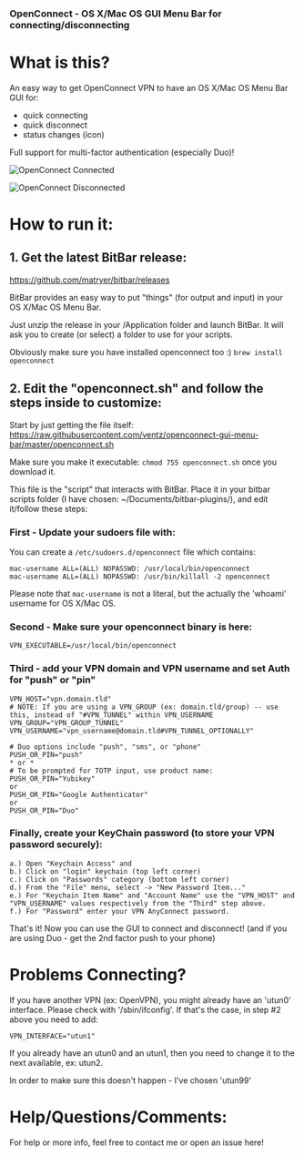 ### OpenConnect - OS X/Mac OS GUI Menu Bar for connecting/disconnecting

# What is this?

An easy way to get OpenConnect VPN to have an OS X/Mac OS Menu Bar GUI for:
* quick connecting
* quick disconnect
* status changes (icon)

Full support for multi-factor authentication (especially Duo)!

![OpenConnect Connected](https://github.com/ventz/openconnect-gui-menu-bar/blob/master/images/vpn-connected.png)

![OpenConnect Disconnected](https://github.com/ventz/openconnect-gui-menu-bar/blob/master/images/vpn-disconnected.png)

# How to run it:

## 1. Get the latest BitBar release:
https://github.com/matryer/bitbar/releases

BitBar provides an easy way to put "things" (for output and input) in your OS X/Mac OS Menu Bar.

Just unzip the release in your /Application folder and launch BitBar.
It will ask you to create (or select) a folder to use for your scripts.

Obviously make sure you have installed openconnect too :)
`brew install openconnect`

## 2. Edit the "openconnect.sh" and follow the steps inside to customize:

Start by just getting the file itself:
https://raw.githubusercontent.com/ventz/openconnect-gui-menu-bar/master/openconnect.sh

Make sure you make it executable: `chmod 755 openconnect.sh` once you download it.

This file is the "script" that interacts with BitBar. Place
it in your bitbar scripts folder (I have chosen:
~/Documents/bitbar-plugins/), and edit it/follow these steps:

### First - Update your sudoers file with:

You can create a `/etc/sudoers.d/openconnect` file which contains:
```
mac-username ALL=(ALL) NOPASSWD: /usr/local/bin/openconnect
mac-username ALL=(ALL) NOPASSWD: /usr/bin/killall -2 openconnect
```

Please note that `mac-username` is not a literal, but the actually the 'whoami' username for OS X/Mac OS.

### Second - Make sure your openconnect binary is here:
```
VPN_EXECUTABLE=/usr/local/bin/openconnect
```

### Third - add your VPN domain and VPN username and set Auth for "push" or "pin"
```
VPN_HOST="vpn.domain.tld"
# NOTE: If you are using a VPN_GROUP (ex: domain.tld/group) -- use this, instead of "#VPN_TUNNEL" within VPN_USERNAME
VPN_GROUP="VPN_GROUP_TUNNEL"
VPN_USERNAME="vpn_username@domain.tld#VPN_TUNNEL_OPTIONALLY"

# Duo options include "push", "sms", or "phone"
PUSH_OR_PIN="push"
* or * 
# To be prompted for TOTP input, use product name:
PUSH_OR_PIN="Yubikey"
or
PUSH_OR_PIN="Google Authenticator"
or
PUSH_OR_PIN="Duo"

```

### Finally, create your KeyChain password (to store your VPN password securely):
```
a.) Open "Keychain Access" and
b.) Click on "login" keychain (top left corner)
c.) Click on "Passwords" category (bottom left corner)
d.) From the "File" menu, select -> "New Password Item..."
e.) For "Keychain Item Name" and "Account Name" use the "VPN_HOST" and "VPN_USERNAME" values respectively from the "Third" step above.
f.) For "Password" enter your VPN AnyConnect password.
```

That's it! Now you can use the GUI to connect and disconnect!
(and if you are using Duo - get the 2nd factor push to your phone)


# Problems Connecting?

If you have another VPN (ex: OpenVPN), you might already have an
'utun0' interface. Please check with '/sbin/ifconfig'. If that's the
case, in step #2 above you need to add:

```
VPN_INTERFACE="utun1"
```

If you already have an utun0 and an utun1, then you need to
change it to the next available, ex: utun2.

In order to make sure this doesn't happen - I've chosen 'utun99'

# Help/Questions/Comments:
For help or more info, feel free to contact me or open an issue here!
